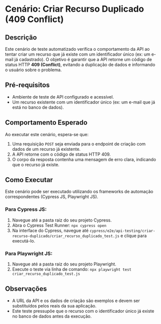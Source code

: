 # Cenário: Criar Recurso Duplicado (409 Conflict)

## Descrição

Este cenário de teste automatizado verifica o comportamento da API ao tentar criar um recurso que já existe com um identificador único (ex: um e-mail já cadastrado). O objetivo é garantir que a API retorne um código de status HTTP **409 (Conflict)**, evitando a duplicação de dados e informando o usuário sobre o problema.

## Pré-requisitos

* Ambiente de teste de API configurado e acessível.
* Um recurso existente com um identificador único (ex: um e-mail que já está no banco de dados).

## Comportamento Esperado

Ao executar este cenário, espera-se que:
1.  Uma requisição `POST` seja enviada para o endpoint de criação com dados de um recurso já existente.
2.  A API retorne com o código de status HTTP 409.
3.  O corpo da resposta contenha uma mensagem de erro clara, indicando que o recurso já existe.

## Como Executar

Este cenário pode ser executado utilizando os frameworks de automação correspondentes (Cypress JS, Playwright JS).

### Para Cypress JS:
1.  Navegue até a pasta raiz do seu projeto Cypress.
2.  Abra o Cypress Test Runner: `npx cypress open`
3.  Na interface do Cypress, navegue até `cypress/e2e/api-testing/criar-recurso-duplicado/criar_recurso_duplicado_test.js` e clique para executá-lo.

### Para Playwright JS:
1.  Navegue até a pasta raiz do seu projeto Playwright.
2.  Execute o teste via linha de comando: `npx playwright test criar_recurso_duplicado_test.js`

## Observações

* A URL da API e os dados de criação são exemplos e devem ser substituídos pelos reais da sua aplicação.
* Este teste pressupõe que o recurso com o identificador único já existe no banco de dados antes da execução.